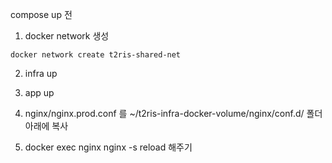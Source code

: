 compose up 전

1. docker network 생성
```
docker network create t2ris-shared-net
```

2. infra up

3. app up

4. nginx/nginx.prod.conf 를 ~/t2ris-infra-docker-volume/nginx/conf.d/ 폴더 아래에 복사

5. docker exec nginx nginx -s reload 해주기

